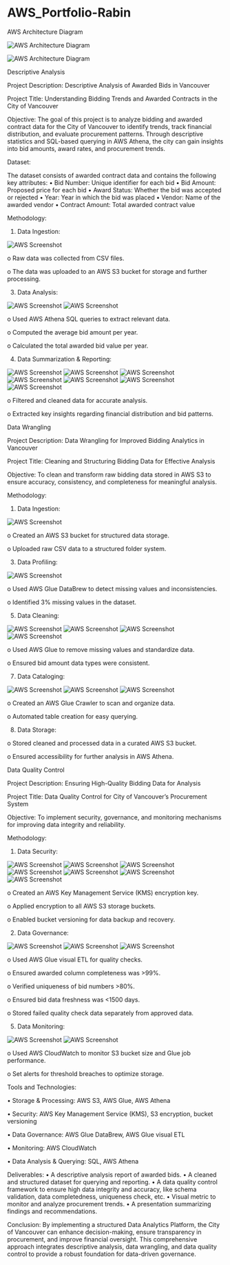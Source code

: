 # AWS_Portfolio-Rabin

AWS Architecture Diagram


![AWS Architecture Diagram](images/Picture1.png)


![AWS Architecture Diagram](images/Picture2.png)

Descriptive Analysis

Project Description: Descriptive Analysis of Awarded Bids in Vancouver

Project Title: Understanding Bidding Trends and Awarded Contracts in the City of Vancouver

Objective:
The goal of this project is to analyze bidding and awarded contract data for the City of Vancouver to identify trends, track financial distribution, and evaluate procurement patterns. Through descriptive statistics and SQL-based querying in AWS Athena, the city can gain insights into bid amounts, award rates, and procurement trends.

Dataset:

The dataset consists of awarded contract data and contains the following key attributes:
•	Bid Number: Unique identifier for each bid
•	Bid Amount: Proposed price for each bid
•	Award Status: Whether the bid was accepted or rejected
•	Year: Year in which the bid was placed
•	Vendor: Name of the awarded vendor
•	Contract Amount: Total awarded contract value

Methodology:

1.	Data Ingestion:

![AWS Screenshot](images/Picture3.png)

o	Raw data was collected from CSV files.

o	The data was uploaded to an AWS S3 bucket for storage and further processing.

3.	Data Analysis:

![AWS Screenshot](images/Picture19.png)
![AWS Screenshot](images/Picture20.png)

o	Used AWS Athena SQL queries to extract relevant data.

o	Computed the average bid amount per year.

o	Calculated the total awarded bid value per year.


4.	Data Summarization & Reporting:

![AWS Screenshot](images/Picture12.png)
![AWS Screenshot](images/Picture13.png)
![AWS Screenshot](images/Picture14.png)
![AWS Screenshot](images/Picture15.png)
![AWS Screenshot](images/Picture16.png)
![AWS Screenshot](images/Picture17.png)
![AWS Screenshot](images/Picture18.png)

o	Filtered and cleaned data for accurate analysis.

o	Extracted key insights regarding financial distribution and bid patterns.


Data Wrangling

Project Description: Data Wrangling for Improved Bidding Analytics in Vancouver

Project Title: Cleaning and Structuring Bidding Data for Effective Analysis

Objective:
To clean and transform raw bidding data stored in AWS S3 to ensure accuracy, consistency, and completeness for meaningful analysis.

Methodology:

1.	Data Ingestion:

![AWS Screenshot](images/Picture3.png)

o	Created an AWS S3 bucket for structured data storage.

o	Uploaded raw CSV data to a structured folder system.

3.	Data Profiling:

![AWS Screenshot](images/Picture4.png)

o	Used AWS Glue DataBrew to detect missing values and inconsistencies.

o	Identified 3% missing values in the dataset.

5.	Data Cleaning:

![AWS Screenshot](images/Picture5.png)
![AWS Screenshot](images/Picture6.png)
![AWS Screenshot](images/Picture7.png)
![AWS Screenshot](images/Picture8.png)

o	Used AWS Glue to remove missing values and standardize data.

o	Ensured bid amount data types were consistent.

7.	Data Cataloging:

![AWS Screenshot](images/Picture9.png)
![AWS Screenshot](images/Picture10.png)
![AWS Screenshot](images/Picture11.png)

o	Created an AWS Glue Crawler to scan and organize data.

o	Automated table creation for easy querying.

8.	Data Storage:

o	Stored cleaned and processed data in a curated AWS S3 bucket.

o	Ensured accessibility for further analysis in AWS Athena.


Data Quality Control

Project Description: Ensuring High-Quality Bidding Data for Analysis

Project Title: Data Quality Control for City of Vancouver’s Procurement System

Objective:
To implement security, governance, and monitoring mechanisms for improving data integrity and reliability.

Methodology:
1.	Data Security:

![AWS Screenshot](images/Picture21.png)
![AWS Screenshot](images/Picture22.png)
![AWS Screenshot](images/Picture23.png)
![AWS Screenshot](images/Picture24.png)
![AWS Screenshot](images/Picture25.png)
![AWS Screenshot](images/Picture26.png)
![AWS Screenshot](images/Picture27.png)

o	Created an AWS Key Management Service (KMS) encryption key.

o	Applied encryption to all AWS S3 storage buckets.

o	Enabled bucket versioning for data backup and recovery.

2.	Data Governance:

![AWS Screenshot](images/Picture28.png)
![AWS Screenshot](images/Picture29.png)
![AWS Screenshot](images/Picture30.png)

o	Used AWS Glue visual ETL for quality checks.

o	Ensured awarded column completeness was >99%.

o	Verified uniqueness of bid numbers >80%.

o	Ensured bid data freshness was <1500 days.

o	Stored failed quality check data separately from approved data.

5.	Data Monitoring:

![AWS Screenshot](images/Picture31.png)
![AWS Screenshot](images/Picture32.png)

o	Used AWS CloudWatch to monitor S3 bucket size and Glue job performance.

o	Set alerts for threshold breaches to optimize storage.

Tools and Technologies:

•	Storage & Processing: AWS S3, AWS Glue, AWS Athena

•	Security: AWS Key Management Service (KMS), S3 encryption, bucket versioning

•	Data Governance: AWS Glue DataBrew, AWS Glue visual ETL

•	Monitoring: AWS CloudWatch

•	Data Analysis & Querying: SQL, AWS Athena



Deliverables:
•	A descriptive analysis report of awarded bids.
•	A cleaned and structured dataset for querying and reporting.
•	A data quality control framework to ensure high data integrity and accuracy, like schema validation, data completedness, uniqueness check, etc.
•	Visual metric to monitor and analyze procurement trends.
•	A presentation summarizing findings and recommendations.

Conclusion:
By implementing a structured Data Analytics Platform, the City of Vancouver can enhance decision-making, ensure transparency in procurement, and improve financial oversight. This comprehensive approach integrates descriptive analysis, data wrangling, and data quality control to provide a robust foundation for data-driven governance.

